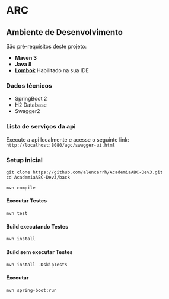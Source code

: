 # ARC

## Ambiente de Desenvolvimento

São pré-requisitos deste projeto:

* **Maven 3**
* **Java 8**
* **[Lombok](https://projectlombok.org/)** Habilitado na sua IDE

### Dados técnicos

- SpringBoot 2
- H2 Database
- Swagger2

### Lista de serviços da api

Execute a api localmente e acesse o seguinte link:
`http://localhost:8080/agc/swagger-ui.html`

### Setup inicial
```
git clone https://github.com/alencarrh/AcademiaABC-Dev3.git
cd AcademiaABC-Dev3/back
```

```
mvn compile
```

#### Executar Testes
```
mvn test
```

#### Build executando Testes
```
mvn install
```

#### Build sem executar Testes
```
mvn install -DskipTests
```

#### Executar
```
mvn spring-boot:run
```